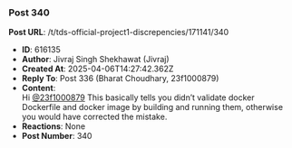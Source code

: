### Post 340
**Post URL**: /t/tds-official-project1-discrepencies/171141/340
- **ID**: 616135
- **Author**: Jivraj Singh Shekhawat (Jivraj)
- **Created At**: 2025-04-06T14:27:42.362Z
- **Reply To**: Post 336 (Bharat Choudhary, 23f1000879)
- **Content**:  
  Hi <a class="mention" href="/u/23f1000879">@23f1000879</a>
This basically tells you didn’t validate docker Dockerfile and docker image by building and running them, otherwise you would have corrected the mistake.
- **Reactions**: None
- **Post Number**: 340

